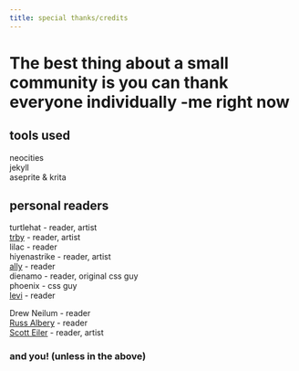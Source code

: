 ```yaml
---
title: special thanks/credits
---
```

# The best thing about a small community is you can thank everyone individually -me right now

## tools used  
neocities  
jekyll  
aseprite & krita  

## personal readers
turtlehat - reader, artist  
[trby](https://trollbreeder.neocities.org) - reader, artist  
lilac - reader  
hiyenastrike - reader, artist  
[ally](https://bsky.app/profile/did:plc:ej5c6soxzjn2almepo6lk6hd) - reader  
dienamo - reader, original css guy  
phoenix - css guy  
[levi](https://www.antarcticempire.net/) - reader  

Drew Neilum - reader  
[Russ Albery](https://www.eyrie.org/~eagle) - reader  
[Scott Eiler](https://www.eilertech.com) - reader, artist


### and you! (unless in the above)
